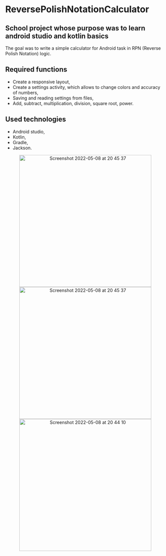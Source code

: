 # ReversePolishNotationCalculator
## School project whose purpose was to learn android studio and kotlin basics
The goal was to write a simple calculator for Android task in RPN (Reverse Polish Notation) logic.

## Required functions

- Create a responsive layout, <br>
- Create a settings activity, which allows to change colors and accuracy of numbers, <br>
- Saving and reading settings from files, <br>
- Add, subtract, multiplication, division, square root, power. <br>

## Used technologies 

- Android studio,
- Kotlin,
- Gradle,
- Jackson.

<p align="center">
<img width="416" alt="Screenshot 2022-05-08 at 20 45 37" src="https://user-images.githubusercontent.com/81914576/167705981-1bd2068c-578e-44d1-a5c9-b48a2ba28786.jpg">
<img width="416" alt="Screenshot 2022-05-08 at 20 45 37" src="https://user-images.githubusercontent.com/81914576/167705978-9ec9aee2-abca-4eaf-ab09-d370e15556a1.jpg">
<img width="416" alt="Screenshot 2022-05-08 at 20 44 10" src="https://user-images.githubusercontent.com/81914576/167705974-e4a6316c-40e6-4c90-bc46-6e4e88a1cd79.jpg">
</p>
